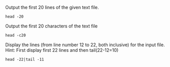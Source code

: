 Output the first 20 lines of the given text file.
```
head -20
```

Output the first 20 characters of the text file
```
head -c20
```

Display the lines (from line number 12 to 22, both inclusive) for the input file.
Hint: First display first 22 lines and then tail(22-12=10)
```
head -22|tail -11